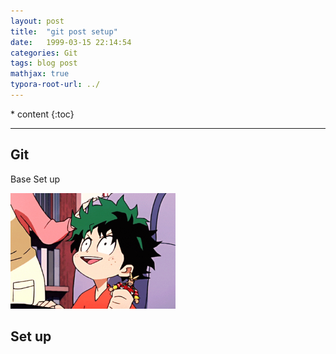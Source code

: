 ```yaml
---
layout: post
title:  "git post setup"
date:   1999-03-15 22:14:54
categories: Git
tags: blog post
mathjax: true
typora-root-url: ../
---
```


\* content {:toc}

---

## Git

Base Set up

<img src="/assets/images/2024-06-04-git-post-setup/aniyuki-my-hero-academia-34.gif" alt="aniyuki-my-hero-academia-34" style="zoom:33%;" />

## Set up

